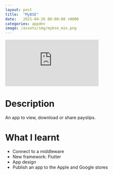 ```yaml
---
layout: post
title:  "MyBSE"
date:   2021-04-26 00:00:00 +0000
categories: appdev
image: /assets/img/mybse_min.png
---
```


<div class="video-container">
<iframe src="https://www.youtube.com/embed/StAIkYoUz_Q" title="YouTube video player" frameborder="0" allow="accelerometer; autoplay; clipboard-write; encrypted-media; gyroscope; picture-in-picture" allowfullscreen></iframe>
</div>

# Description

An app to view, download or share payslips.

# What I learnt 
* Connect to a middleware
* New framework: Flutter
* App design
* Publish an app to the Apple and Google stores


